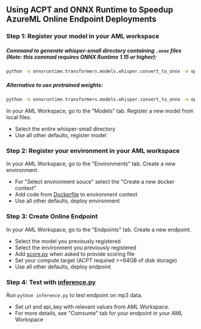 ## Using ACPT and ONNX Runtime to Speedup AzureML Online Endpoint Deployments

### Step 1: Register your model in your AML workspace

##### Command to generate whisper-small directory containing `.onnx` files (Note: this commad requires ONNX Runtime 1.15 or higher):

```bash
python -m onnxruntime.transformers.models.whisper.convert_to_onnx -m openai/whisper-small --output whisper-small --use_external_data_format
```

##### Alternative to use pretrained weights:
```bash
python -m onnxruntime.transformers.models.whisper.convert_to_onnx -m openai/whisper-small --output whisper-small --use_external_data_format --state_dict_path /path/to/pytorch_model.bin
```

In your AML Workspace, go to the "Models" tab. Register a new model from local files.
- Select the entire whisper-small directory
- Use all other defaults, register model

### Step 2: Register your environment in your AML workspace

In your AML Workspace, go to the "Environments" tab. Create a new environment.
- For "Select environment souce" select the "Create a new docker context"
- Add code from [Dockerfile](Dockerfile) to environment context
- Use all other defaults, deploy environment

### Step 3: Create Online Endpoint

In your AML Workspace, go to the "Endpoints" tab. Create a new endpoint.
- Select the model you previously registered
- Select the environment you previously registered
- Add [score.py](score.py) when asked to provide scoring file
- Set your compute target (ACPT required >=64GB of disk storage)
- Use all other defaults, deploy endpoint

### Step 4: Test with [inference.py](inference.py)

Run `python inference.py` to test endpoint on mp3 data.
- Set url and api_key with relevant values from AML Workspace.
- For more details, see "Comsume" tab for your endpoint in your AML Workspace